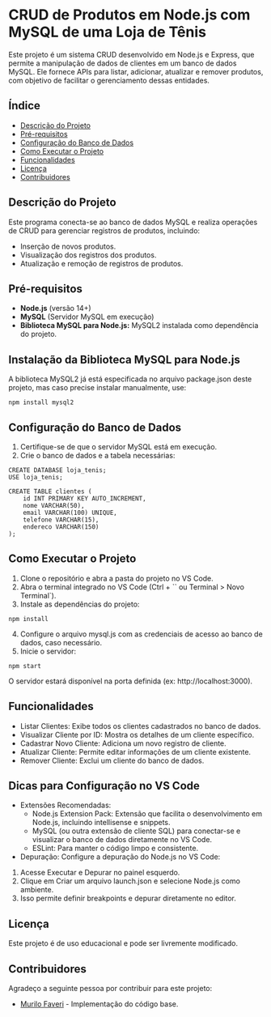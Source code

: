 # CRUD de Produtos em Node.js com MySQL de uma Loja de Tênis

Este projeto é um sistema CRUD desenvolvido em Node.js e Express, que permite a manipulação de dados de clientes em um banco de dados MySQL. Ele fornece APIs para listar, adicionar, atualizar e remover produtos, com objetivo de facilitar o gerenciamento dessas entidades.

## Índice
- [Descrição do Projeto](#descrição-do-projeto)
- [Pré-requisitos](#pré-requisitos)
- [Configuração do Banco de Dados](#configuração-do-banco-de-dados)
- [Como Executar o Projeto](#como-executar-o-projeto)
- [Funcionalidades](#funcionalidades)
- [Licença](#licença)
- [Contribuidores](#contribuidores)

## Descrição do Projeto
Este programa conecta-se ao banco de dados MySQL e realiza operações de CRUD para gerenciar registros de produtos, incluindo:
- Inserção de novos produtos.
- Visualização dos registros dos produtos.
- Atualização e remoção de registros de produtos.

## Pré-requisitos
- **Node.js** (versão 14+)
- **MySQL** (Servidor MySQL em execução)
- **Biblioteca MySQL para Node.js:** MySQL2 instalada como dependência do projeto.

## Instalação da Biblioteca MySQL para Node.js
A biblioteca MySQL2 já está especificada no arquivo package.json deste projeto, mas caso precise instalar manualmente, use:
```
npm install mysql2
```

## Configuração do Banco de Dados
1. Certifique-se de que o servidor MySQL está em execução.
2. Crie o banco de dados e a tabela necessárias:
```
CREATE DATABASE loja_tenis;
USE loja_tenis;

CREATE TABLE clientes (
    id INT PRIMARY KEY AUTO_INCREMENT,
    nome VARCHAR(50),
    email VARCHAR(100) UNIQUE,
    telefone VARCHAR(15),
    endereco VARCHAR(150)
);
```
## Como Executar o Projeto
1. Clone o repositório e abra a pasta do projeto no VS Code.
2. Abra o terminal integrado no VS Code (Ctrl + `` ou Terminal > Novo Terminal`).
3. Instale as dependências do projeto:
```
npm install
```
4. Configure o arquivo mysql.js com as credenciais de acesso ao banco de dados, caso necessário.
5. Inicie o servidor:
```
npm start
```
O servidor estará disponível na porta definida (ex: http://localhost:3000).

## Funcionalidades
- Listar Clientes: Exibe todos os clientes cadastrados no banco de dados.
- Visualizar Cliente por ID: Mostra os detalhes de um cliente específico.
- Cadastrar Novo Cliente: Adiciona um novo registro de cliente.
- Atualizar Cliente: Permite editar informações de um cliente existente.
- Remover Cliente: Exclui um cliente do banco de dados.

## Dicas para Configuração no VS Code
- Extensões Recomendadas:
  - Node.js Extension Pack: Extensão que facilita o desenvolvimento em Node.js, incluindo intellisense e snippets.
  - MySQL (ou outra extensão de cliente SQL) para conectar-se e visualizar o banco de dados diretamente no VS Code.
  - ESLint: Para manter o código limpo e consistente.
- Depuração: Configure a depuração do Node.js no VS Code:
1. Acesse Executar e Depurar no painel esquerdo.
2. Clique em Criar um arquivo launch.json e selecione Node.js como ambiente.
3. Isso permite definir breakpoints e depurar diretamente no editor.

## Licença
Este projeto é de uso educacional e pode ser livremente modificado.

## Contribuidores

Agradeço a seguinte pessoa por contribuir para este projeto:

- [Murilo Faveri](https://github.com/MuhFaveri) - Implementação do código base.
